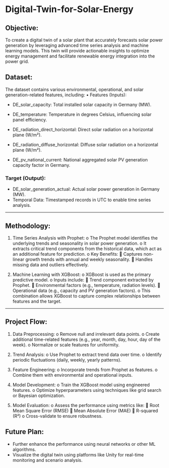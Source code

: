 # Digital-Twin-for-Solar-Energy

## Objective:
To create a digital twin of a solar plant that accurately forecasts solar power generation by leveraging advanced time series analysis and machine learning models. This twin will provide actionable insights to optimize energy management and facilitate renewable energy integration into the power grid.


## Dataset:
The dataset contains various environmental, operational, and solar generation-related features, including:
•	Features (Inputs):
-	DE_solar_capacity: Total installed solar capacity in Germany (MW).

-	DE_temperature: Temperature in degrees Celsius, influencing solar panel efficiency.
  
-	DE_radiation_direct_horizontal: Direct solar radiation on a horizontal plane (W/m²).
  
-	DE_radiation_diffuse_horizontal: Diffuse solar radiation on a horizontal plane (W/m²).
  
-	DE_pv_national_current: National aggregated solar PV generation capacity factor in Germany.
  
###	Target (Output):
- DE_solar_generation_actual: Actual solar power generation in Germany (MW).
-	Temporal Data: Timestamped records in UTC to enable time series analysis.
________________________________________
## Methodology:
1.	Time Series Analysis with Prophet:
o	The Prophet model identifies the underlying trends and seasonality in solar power generation.
o	It extracts critical trend components from the historical data, which act as an additional feature for prediction.
o	Key Benefits:
	Captures non-linear growth trends with annual and weekly seasonality.
	Handles missing data and outliers effectively.

2.	Machine Learning with XGBoost:
o	XGBoost is used as the primary predictive model.
o	Inputs include:
	Trend component extracted by Prophet.
	Environmental factors (e.g., temperature, radiation levels).
	Operational data (e.g., capacity and PV generation factors).
o	This combination allows XGBoost to capture complex relationships between features and the target.
________________________________________
## Project Flow:
1.	Data Preprocessing:
o	Remove null and irrelevant data points.
o	Create additional time-related features (e.g., year, month, day, hour, day of the week).
o	Normalize or scale features for uniformity.

3.	Trend Analysis:
o	Use Prophet to extract trend data over time.
o	Identify periodic fluctuations (daily, weekly, yearly patterns).

5.	Feature Engineering:
o	Incorporate trends from Prophet as features.
o	Combine them with environmental and operational inputs.

7.	Model Development:
o	Train the XGBoost model using engineered features.
o	Optimize hyperparameters using techniques like grid search or Bayesian optimization.

9.	Model Evaluation:
o	Assess the performance using metrics like:
	Root Mean Square Error (RMSE)
	Mean Absolute Error (MAE)
	R-squared (R²)
o	Cross-validate to ensure robustness.

##	Future Plan:
-	Further enhance the performance using neural networks or other ML algorithms.
-	Visualize the digital twin using platforms like Unity for real-time monitoring and scenario analysis.



